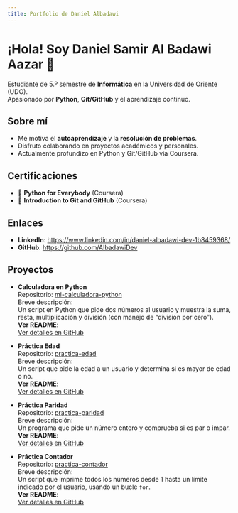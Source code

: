 ```yaml
---
title: Portfolio de Daniel Albadawi
---
```


# ¡Hola! Soy Daniel Samir Al Badawi Aazar 👋

Estudiante de 5.º semestre de **Informática** en la Universidad de Oriente (UDO).  
Apasionado por **Python**, **Git/GitHub** y el aprendizaje continuo.

## Sobre mí
- Me motiva el **autoaprendizaje** y la **resolución de problemas**.  
- Disfruto colaborando en proyectos académicos y personales.  
- Actualmente profundizo en Python y Git/GitHub vía Coursera.

## Certificaciones
- 📜 **Python for Everybody** (Coursera)  
- 📜 **Introduction to Git and GitHub** (Coursera)

## Enlaces
- **LinkedIn**: https://www.linkedin.com/in/daniel-albadawi-dev-1b8459368/  
- **GitHub**: https://github.com/AlbadawiDev  

## Proyectos

- **Calculadora en Python**  
  Repositorio: [mi-calculadora-python](https://github.com/AlbadawiDev/mi-calculadora-python)  
  Breve descripción:  
  Un script en Python que pide dos números al usuario y muestra la suma, resta, multiplicación y división (con manejo de “división por cero”).  
  **Ver README**:  
  [Ver detalles en GitHub](https://github.com/AlbadawiDev/mi-calculadora-python/blob/main/README.md)

- **Práctica Edad**  
  Repositorio: [practica-edad](https://github.com/AlbadawiDev/practica-edad)  
  Breve descripción:  
  Un script que pide la edad a un usuario y determina si es mayor de edad o no.  
  **Ver README**:  
  [Ver detalles en GitHub](https://github.com/AlbadawiDev/practica-edad/blob/main/README.md)

- **Práctica Paridad**  
  Repositorio: [practica-paridad](https://github.com/AlbadawiDev/practica-paridad)  
  Breve descripción:  
  Un programa que pide un número entero y comprueba si es par o impar.  
  **Ver README**:  
  [Ver detalles en GitHub](https://github.com/AlbadawiDev/practica-paridad/blob/main/README.md)

- **Práctica Contador**  
  Repositorio: [practica-contador](https://github.com/AlbadawiDev/practica-contador)  
  Breve descripción:  
  Un script que imprime todos los números desde 1 hasta un límite indicado por el usuario, usando un bucle `for`.  
  **Ver README**:  
  [Ver detalles en GitHub](https://github.com/AlbadawiDev/practica-contador/blob/main/README.md)
